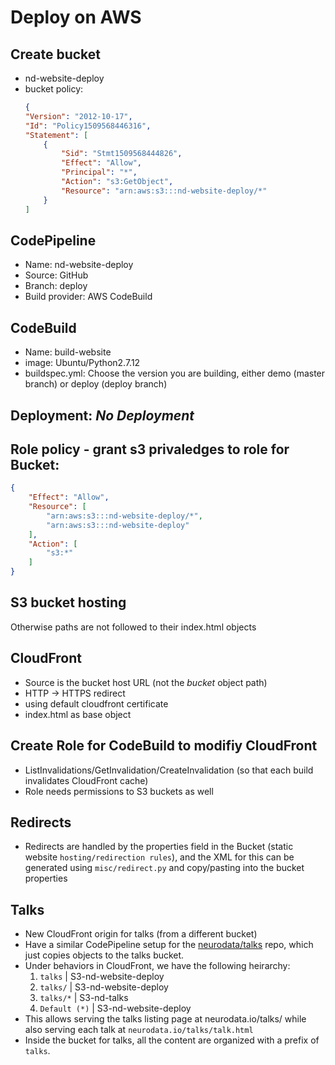 # Deploy on AWS

## Create bucket

- nd-website-deploy
- bucket policy:
    ```json
    {
    "Version": "2012-10-17",
    "Id": "Policy1509568446316",
    "Statement": [
        {
            "Sid": "Stmt1509568444826",
            "Effect": "Allow",
            "Principal": "*",
            "Action": "s3:GetObject",
            "Resource": "arn:aws:s3:::nd-website-deploy/*"
        }
    ]
    ```

## CodePipeline

- Name: nd-website-deploy
- Source: GitHub
- Branch: deploy
- Build provider: AWS CodeBuild

## CodeBuild

- Name: build-website
- image: Ubuntu/Python2.7.12
- buildspec.yml: Choose the version you are building, either demo (master branch) or deploy (deploy branch)

## Deployment: *No Deployment*

## Role policy - grant s3 privaledges to role for Bucket:

  ```json
  {
      "Effect": "Allow",
      "Resource": [
          "arn:aws:s3:::nd-website-deploy/*",
          "arn:aws:s3:::nd-website-deploy"
      ],
      "Action": [
          "s3:*"
      ]
  }
  ```

## S3 bucket hosting

Otherwise paths are not followed to their index.html objects

## CloudFront

- Source is the bucket host URL (not the *bucket* object path)
- HTTP -> HTTPS redirect
- using default cloudfront certificate
- index.html as base object

## Create Role for CodeBuild to modifiy CloudFront

- ListInvalidations/GetInvalidation/CreateInvalidation (so that each build invalidates CloudFront cache)
- Role needs permissions to S3 buckets as well

## Redirects

- Redirects are handled by the properties field in the Bucket (static website `hosting/redirection rules`), and the XML for this can be generated using `misc/redirect.py` and copy/pasting into the bucket properties

## Talks

- New CloudFront origin for talks (from a different bucket)
- Have a similar CodePipeline setup for the [neurodata/talks](https://github.com/neurodata/talks) repo, which just copies objects to the talks bucket.
- Under behaviors in CloudFront, we have the following heirarchy:
  1. `talks` | S3-nd-website-deploy
  2. `talks/` | S3-nd-website-deploy
  3. `talks/*` | S3-nd-talks
  4. `Default (*)` | S3-nd-website-deploy
- This allows serving the talks listing page at neurodata.io/talks/ while also serving each talk at `neurodata.io/talks/talk.html`
- Inside the bucket for talks, all the content are organized with a prefix of `talks`.